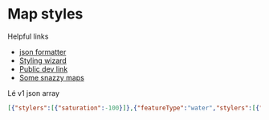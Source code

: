# Map styles

Helpful links
- [json formatter](http://www.freeformatter.com/json-formatter.html)
- [Styling wizard](http://gmaps-samples-v3.googlecode.com/svn/trunk/styledmaps/wizard/index.html)
- [Public dev link](http://dev.greyvy.com/unionvictoria/map/)
- [Some snazzy maps](http://snazzymaps.com/)

Lé v1 json array

```JSON
[{"stylers":[{"saturation":-100}]},{"featureType":"water","stylers":[{"saturation":-100},{"lightness":-57}]},{"featureType":"road.local","elementType":"labels","stylers":[{"visibility":"off"}]},{"featureType":"landscape.natural","stylers":[{"lightness":10}]},{"featureType":"road","stylers":[{"lightness":-15}]},{"featureType":"road.local","stylers":[{"visibility":"simplified"}]},{"featureType":"water","elementType":"labels.text.fill","stylers":[{"lightness":75}]},{"featureType":"administrative","elementType":"labels","stylers":[{"visibility":"off"}]},{"featureType":"landscape","elementType":"labels.text","stylers":[{"visibility":"off"}]},{"featureType":"poi","elementType":"labels.text","stylers":[{"visibility":"off"}]}]
```

